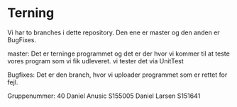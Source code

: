 # Terning

Vi har to branches i dette repository. Den ene er master og den anden er BugFixes. 

master: Det er terninge programmet og det er der hvor vi kommer til at teste vores program som vi fik udleveret. vi tester det via UnitTest

Bugfixes: Det er den branch, hvor vi uploader programmet som er rettet for fejl. 

Gruppenummer: 40
Daniel Anusic S155005
Daniel Larsen S151641
